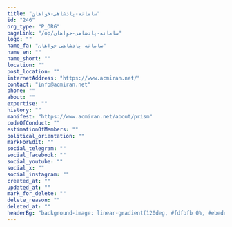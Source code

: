 ```yaml
---
title: "سامانه-پادشاهی-خواهان"
id: "246"
org_type: "P_ORG"
pageLink: "/op/سامانه-پادشاهی-خواهان"
logo: ""
name_fa: "سامانه پادشاهی خواهان"
name_en: ""
name_short: ""
location: ""
post_location: ""
internetAddress: "https://www.acmiran.net/"
contact: "info@acmiran.net"
phone: ""
about: ""
expertise: ""
history: ""
manifest: "https://www.acmiran.net/about/prism"
codeOfConduct: ""
estimationOfMembers: ""
political_orientation: ""
markForEdit: ""
social_telegram: ""
social_facebook: ""
social_youtube: ""
social_x: ""
social_instagram: ""
created_at: ""
updated_at: ""
mark_for_delete: ""
delete_reason: ""
deleted_at: ""
headerBg: "background-image: linear-gradient(120deg, #fdfbfb 0%, #ebedee 100%);"
---
```

